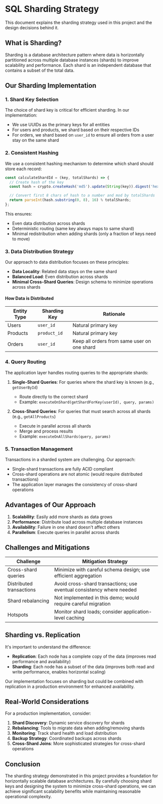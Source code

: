 # SQL Sharding Strategy

This document explains the sharding strategy used in this project and the design decisions behind it.

## What is Sharding?

Sharding is a database architecture pattern where data is horizontally partitioned across multiple database instances (shards) to improve scalability and performance. Each shard is an independent database that contains a subset of the total data.

## Our Sharding Implementation

### 1. Shard Key Selection

The choice of shard key is critical for efficient sharding. In our implementation:

- We use UUIDs as the primary keys for all entities
- For users and products, we shard based on their respective IDs
- For orders, we shard based on `user_id` to ensure all orders from a user stay on the same shard

### 2. Consistent Hashing

We use a consistent hashing mechanism to determine which shard should store each record:

```javascript
const calculateShardId = (key, totalShards) => {
  // Create hash of the key
  const hash = crypto.createHash('md5').update(String(key)).digest('hex');

  // Convert first 8 chars of hash to a number and mod by totalShards
  return parseInt(hash.substring(0, 8), 16) % totalShards;
};
```

This ensures:

- Even data distribution across shards
- Deterministic routing (same key always maps to same shard)
- Minimal redistribution when adding shards (only a fraction of keys need to move)

### 3. Data Distribution Strategy

Our approach to data distribution focuses on these principles:

- **Data Locality**: Related data stays on the same shard
- **Balanced Load**: Even distribution across shards
- **Minimal Cross-Shard Queries**: Design schema to minimize operations across shards

#### How Data is Distributed

| Entity Type | Sharding Key | Rationale |
|-------------|--------------|-----------|
| Users       | `user_id`    | Natural primary key |
| Products    | `product_id` | Natural primary key |
| Orders      | `user_id`    | Keep all orders from same user on one shard |

### 4. Query Routing

The application layer handles routing queries to the appropriate shards:

1. **Single-Shard Queries**: For queries where the shard key is known (e.g., `getUserById`)
   - Route directly to the correct shard
   - Example: `executeOnShard(getShardForKey(userId), query, params)`

2. **Cross-Shard Queries**: For queries that must search across all shards (e.g., `getAllProducts`)
   - Execute in parallel across all shards
   - Merge and process results
   - Example: `executeOnAllShards(query, params)`

### 5. Transaction Management

Transactions in a sharded system are challenging. Our approach:

- Single-shard transactions are fully ACID compliant
- Cross-shard operations are not atomic (would require distributed transactions)
- The application layer manages the consistency of cross-shard operations

## Advantages of Our Approach

1. **Scalability**: Easily add more shards as data grows
2. **Performance**: Distribute load across multiple database instances
3. **Availability**: Failure in one shard doesn't affect others
4. **Parallelism**: Execute queries in parallel across shards

## Challenges and Mitigations

| Challenge | Mitigation Strategy |
|-----------|---------------------|
| Cross-shard queries | Minimize with careful schema design; use efficient aggregation |
| Distributed transactions | Avoid cross-shard transactions; use eventual consistency where needed |
| Shard rebalancing | Not implemented in this demo; would require careful migration |
| Hotspots | Monitor shard loads; consider application-level caching |

## Sharding vs. Replication

It's important to understand the difference:

- **Replication**: Each node has a complete copy of the data (improves read performance and availability)
- **Sharding**: Each node has a subset of the data (improves both read and write performance, enables horizontal scaling)

Our implementation focuses on sharding but could be combined with replication in a production environment for enhanced availability.

## Real-World Considerations

For a production implementation, consider:

1. **Shard Discovery**: Dynamic service discovery for shards
2. **Rebalancing**: Tools to migrate data when adding/removing shards
3. **Monitoring**: Track shard health and load distribution
4. **Backup Strategy**: Coordinated backups across shards
5. **Cross-Shard Joins**: More sophisticated strategies for cross-shard operations

## Conclusion

The sharding strategy demonstrated in this project provides a foundation for horizontally scalable database architectures. By carefully choosing shard keys and designing the system to minimize cross-shard operations, we can achieve significant scalability benefits while maintaining reasonable operational complexity.

